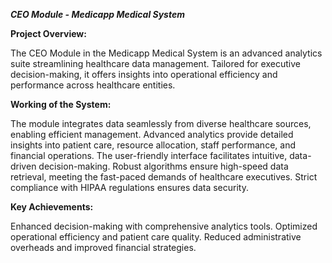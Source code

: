 ***CEO Module - Medicapp Medical System***

**Project Overview:**

The CEO Module in the Medicapp Medical System is an advanced analytics suite streamlining healthcare data management. Tailored for executive decision-making, it offers insights into operational efficiency and performance across healthcare entities.

**Working of the System:**

The module integrates data seamlessly from diverse healthcare sources, enabling efficient management. Advanced analytics provide detailed insights into patient care, resource allocation, staff performance, and financial operations. The user-friendly interface facilitates intuitive, data-driven decision-making. Robust algorithms ensure high-speed data retrieval, meeting the fast-paced demands of healthcare executives. Strict compliance with HIPAA regulations ensures data security.

**Key Achievements:**

Enhanced decision-making with comprehensive analytics tools.
Optimized operational efficiency and patient care quality.
Reduced administrative overheads and improved financial strategies.
